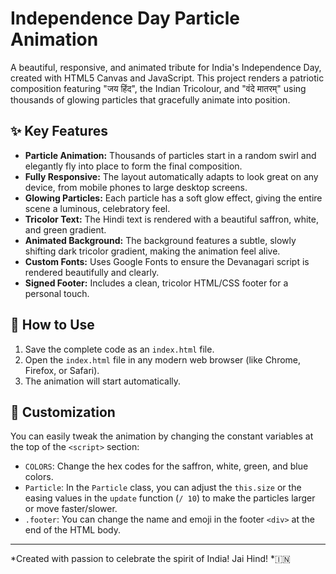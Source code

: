 # Independence Day Particle Animation

A beautiful, responsive, and animated tribute for India's Independence Day, created with HTML5 Canvas and JavaScript. This project renders a patriotic composition featuring "जय हिंद", the Indian Tricolour, and "वंदे मातरम्" using thousands of glowing particles that gracefully animate into position.

## ✨ Key Features

-   **Particle Animation:** Thousands of particles start in a random swirl and elegantly fly into place to form the final composition.
-   **Fully Responsive:** The layout automatically adapts to look great on any device, from mobile phones to large desktop screens.
-   **Glowing Particles:** Each particle has a soft glow effect, giving the entire scene a luminous, celebratory feel.
-   **Tricolor Text:** The Hindi text is rendered with a beautiful saffron, white, and green gradient.
-   **Animated Background:** The background features a subtle, slowly shifting dark tricolor gradient, making the animation feel alive.
-   **Custom Fonts:** Uses Google Fonts to ensure the Devanagari script is rendered beautifully and clearly.
-   **Signed Footer:** Includes a clean, tricolor HTML/CSS footer for a personal touch.

## 🚀 How to Use

1.  Save the complete code as an `index.html` file.
2.  Open the `index.html` file in any modern web browser (like Chrome, Firefox, or Safari).
3.  The animation will start automatically.

## 🔧 Customization

You can easily tweak the animation by changing the constant variables at the top of the `<script>` section:

-   `COLORS`: Change the hex codes for the saffron, white, green, and blue colors.
-   `Particle`: In the `Particle` class, you can adjust the `this.size` or the easing values in the `update` function (`/ 10`) to make the particles larger or move faster/slower.
-   `.footer`: You can change the name and emoji in the footer `<div>` at the end of the HTML body.

---

*Created with passion to celebrate the spirit of India! Jai Hind! *🇮🇳